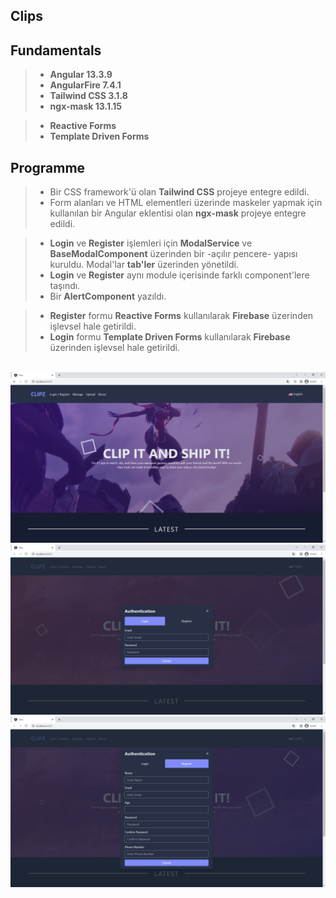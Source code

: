 ## Clips

## Fundamentals
> * **Angular 13.3.9**
> * **AngularFire 7.4.1**
> * **Tailwind CSS 3.1.8**
> * **ngx-mask 13.1.15**

> * **Reactive Forms**
> * **Template Driven Forms**


## Programme
> * Bir CSS framework'ü olan **Tailwind CSS** projeye entegre edildi.
> * Form alanları ve HTML elementleri üzerinde maskeler yapmak için kullanılan bir Angular eklentisi olan **ngx-mask** projeye entegre edildi.

> * **Login** ve **Register** işlemleri için **ModalService** ve **BaseModalComponent** üzerinden bir -açılır pencere- yapısı kuruldu. Modal'lar **tab'ler** üzerinden yönetildi.
> * **Login** ve **Register** aynı module içerisinde farklı component'lere taşındı.
> * Bir **AlertComponent** yazıldı.

> * **Register** formu **Reactive Forms** kullanılarak **Firebase** üzerinden işlevsel hale getirildi.
> * **Login** formu **Template Driven Forms** kullanılarak **Firebase** üzerinden işlevsel hale getirildi.

<br/>
<img src="https://github.com/enesozmus/clips/blob/master/src/assets/forGitHub/Clips%20-%20Google%20Chrome%2014.10.2022%2014_25_58.png" alt="HomePage">

<br/>
<img src="https://github.com/enesozmus/clips/blob/master/src/assets/forGitHub/Clips%20-%20Google%20Chrome%2015.10.2022%2019_27_25.png" alt="LoginModal">

<br/>
<img src="https://github.com/enesozmus/clips/blob/master/src/assets/forGitHub/Clips%20-%20Google%20Chrome%2015.10.2022%2019_27_31.png" alt="RegisterModal">
